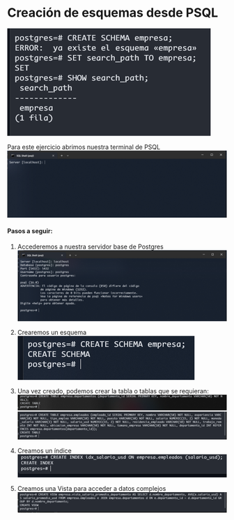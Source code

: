 # Creación de esquemas desde PSQL

![alt text](image-5.png)

Para este ejercicio abrimos nuestra terminal de PSQL
![PSQL](image.png)

#### Pasos a seguir:
1. Accederemos a nuestra servidor base de Postgres
![Postgres](image-1.png)

2. Crearemos un esquema
![Esquema](image-2.png)

3. Una vez creado, podemos crear la tabla o tablas que se requieran:
![Tabla](image-3.png)
![Tabla 2](image-4.png)

4. Creamos un índice
![Indice](image-6.png)

5. Creamos una Vista para acceder a datos complejos
![Vista](image-7.png)
